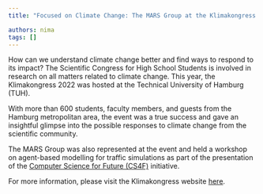 ```yaml
---
title: "Focused on Climate Change: The MARS Group at the Klimakongress 2022"

authors: nima
tags: []
---
```


How can we understand climate change better and find ways to respond to its impact? The Scientific Congress for High School Students is involved in research on all matters related to climate change. This year, the Klimakongress 2022 was hosted at the Technical University of Hamburg (TUH).

With more than 600 students, faculty members, and guests from the Hamburg metropolitan area, the event was a true success and gave an insightful glimpse into the possible responses to climate change from the scientific community.

The MARS Group was also represented at the event and held a workshop on agent-based modelling for traffic simulations as part of the presentation of the [Computer Science for Future (CS4F)](https://www.haw-hamburg.de/hochschule/technik-und-informatik/departments/informatik/unser-department/computer-science-for-future/) initiative.

For more information, please visit the Klimakongress website [here](https://www.nat.hamburg/schwerpunkte/klimawandel/klima-kongress).
